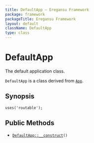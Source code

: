 ```yaml
---
title: DefaultApp — Eregansu Framework
package: framework
packageTitle: Eregansu Framework
layout: default
className: DefaultApp
type: class
---
```


# DefaultApp

The default application class.

<code>DefaultApp</code> is a class derived from <code><a href="App">App</a></code>.

## Synopsis

<pre><code>uses('routable');
</code></pre>
## Public Methods

* <code><a href="DefaultApp%3A%3A__construct">DefaultApp::__construct</a>()</code>

